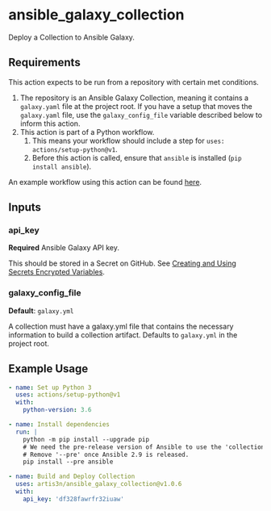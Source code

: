 # ansible_galaxy_collection

Deploy a Collection to Ansible Galaxy.

## Requirements

This action expects to be run from a repository with certain met conditions.

1. The repository is an Ansible Galaxy Collection, meaning it contains a `galaxy.yaml` file at the project root. If you have a setup that moves the `galaxy.yaml` file, use the `galaxy_config_file` variable described below to inform this action.
1. This action is part of a Python workflow.
    1. This means your workflow should include a step for `uses: actions/setup-python@v1`.
    1. Before this action is called, ensure that `ansible` is installed (`pip install ansible`).

An example workflow using this action can be found [here](https://github.com/artis3n/github_version-ansible_plugin/blob/master/.github/workflows/ansiblegalaxy.yml).

## Inputs

### api_key

**Required** Ansible Galaxy API key.

This should be stored in a Secret on GitHub. See [Creating and Using Secrets Encrypted Variables](https://help.github.com/en/github/automating-your-workflow-with-github-actions/virtual-environments-for-github-actions#creating-and-using-secrets-encrypted-variables).

### galaxy_config_file

**Default**: `galaxy.yml`

A collection must have a galaxy.yml file that contains the necessary information to build a collection artifact. Defaults to `galaxy.yml` in the project root.

## Example Usage

```yaml
- name: Set up Python 3
  uses: actions/setup-python@v1
  with:
    python-version: 3.6

- name: Install dependencies
  run: |
    python -m pip install --upgrade pip
    # We need the pre-release version of Ansible to use the 'collection' action in ansible-galaxy.
    # Remove '--pre' once Ansible 2.9 is released.
    pip install --pre ansible

- name: Build and Deploy Collection
  uses: artis3n/ansible_galaxy_collection@v1.0.6
  with:
    api_key: 'df328fawrfr32iuaw'
```
